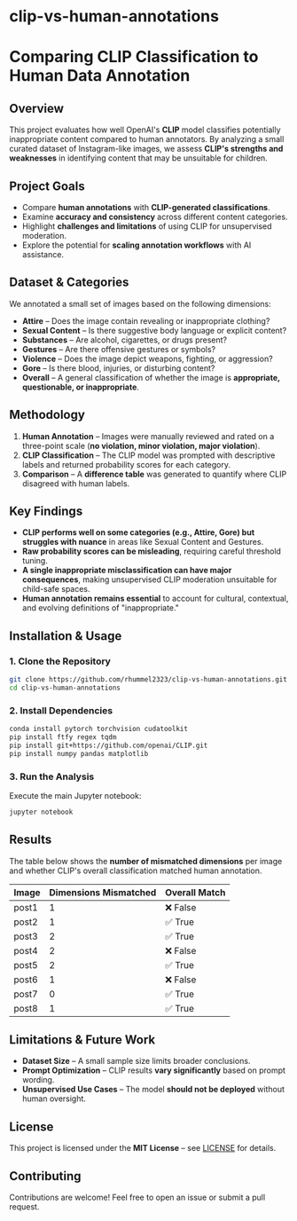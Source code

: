 # clip-vs-human-annotations
# **Comparing CLIP Classification to Human Data Annotation**

## **Overview**
This project evaluates how well OpenAI's **CLIP** model classifies potentially inappropriate content compared to human annotators. By analyzing a small curated dataset of Instagram-like images, we assess **CLIP's strengths and weaknesses** in identifying content that may be unsuitable for children.

## **Project Goals**
- Compare **human annotations** with **CLIP-generated classifications**.
- Examine **accuracy and consistency** across different content categories.
- Highlight **challenges and limitations** of using CLIP for unsupervised moderation.
- Explore the potential for **scaling annotation workflows** with AI assistance.

## **Dataset & Categories**
We annotated a small set of images based on the following dimensions:
- **Attire** – Does the image contain revealing or inappropriate clothing?
- **Sexual Content** – Is there suggestive body language or explicit content?
- **Substances** – Are alcohol, cigarettes, or drugs present?
- **Gestures** – Are there offensive gestures or symbols?
- **Violence** – Does the image depict weapons, fighting, or aggression?
- **Gore** – Is there blood, injuries, or disturbing content?
- **Overall** – A general classification of whether the image is **appropriate, questionable, or inappropriate**.

## **Methodology**
1. **Human Annotation** – Images were manually reviewed and rated on a three-point scale (**no violation, minor violation, major violation**).
2. **CLIP Classification** – The CLIP model was prompted with descriptive labels and returned probability scores for each category.
3. **Comparison** – A **difference table** was generated to quantify where CLIP disagreed with human labels.

## **Key Findings**
- **CLIP performs well on some categories (e.g., Attire, Gore) but struggles with nuance** in areas like Sexual Content and Gestures.
- **Raw probability scores can be misleading**, requiring careful threshold tuning.
- **A single inappropriate misclassification can have major consequences**, making unsupervised CLIP moderation unsuitable for child-safe spaces.
- **Human annotation remains essential** to account for cultural, contextual, and evolving definitions of "inappropriate."

## **Installation & Usage**
### **1. Clone the Repository**
```bash
git clone https://github.com/rhummel2323/clip-vs-human-annotations.git
cd clip-vs-human-annotations
```
### **2. Install Dependencies**
```bash
conda install pytorch torchvision cudatoolkit
pip install ftfy regex tqdm
pip install git+https://github.com/openai/CLIP.git
pip install numpy pandas matplotlib
```
### **3. Run the Analysis**
Execute the main Jupyter notebook:
```bash
jupyter notebook
```

## **Results**
The table below shows the **number of mismatched dimensions** per image and whether CLIP's overall classification matched human annotation.

| Image  | Dimensions Mismatched | Overall Match |
|--------|----------------------|--------------|
| post1  | 1                    | ❌ False    |
| post2  | 1                    | ✅ True     |
| post3  | 2                    | ✅ True     |
| post4  | 2                    | ❌ False    |
| post5  | 2                    | ✅ True     |
| post6  | 1                    | ❌ False    |
| post7  | 0                    | ✅ True     |
| post8  | 1                    | ✅ True     |

## **Limitations & Future Work**
- **Dataset Size** – A small sample size limits broader conclusions.
- **Prompt Optimization** – CLIP results **vary significantly** based on prompt wording.
- **Unsupervised Use Cases** – The model **should not be deployed** without human oversight.

## **License**
This project is licensed under the **MIT License** – see [LICENSE](LICENSE) for details.

## **Contributing**
Contributions are welcome! Feel free to open an issue or submit a pull request.

